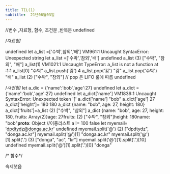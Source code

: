 ```yaml
---
title: TIL(1)
subtitle:  21년06월03일
---
```

//변수 ,자료형, 함수, 조건문 ,반복문
undefined

/*자료형*/

undefined
let a_list =['수박',참외','배']
VM961:1 Uncaught SyntaxError: Unexpected string
let a_list =['수박','참외','배']
undefined
a_list
(3) ["수박", "참외", "배"]
a_list(1)
VM1021:1 Uncaught TypeError: a_list is not a function
    at <anonymous>:1:1
a_list[0]
"수박"
a_list.push('감')
4
a_list.pop('감')
"감"
a_list.pop('수박')
"배"
a_list
(2) ["수박", "참외"]
// pop 은 LIFO 룰에 따름
undefined

﻿/*사전형*/
​let a_dic = {'name':'bob','age':27}
undefined
let a_dict = {'name':'bob','age':27}
undefined
let a_dict['name']
VM1836:1 Uncaught SyntaxError: Unexpected token '['
a_dict['name']
"bob"
a_dict['age']
27
a_dict['height']= 180
180
a_dict
{name: "bob", age: 27, height: 180}
a_dict['fruits']=a_list
(2) ["수박", "참외"]
a_dict
{name: "bob", age: 27, height: 180, fruits: Array(2)}age: 27fruits: (2) ["수박", "참외"]height: 180name: "bob"__proto__: Object
//이중리스트
a != 100
false
let myemail= 'dpdtydz@donga.ac.kr'
undefined
myemail.split('@')
(2) ["dpdtydz", "donga.ac.kr"]
myemail.split('@')[1]
"donga.ac.kr"
myemail.split('@')[1].split('.')
(3) ["donga", "ac", "kr"]
myemail.split('@')[1].split('.')[10]
undefined
myemail.split('@')[1].split('.')[0]
"donga"

/* 함수*/

숙제햇음
